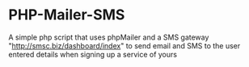# PHP-Mailer-SMS
A simple php script that uses phpMailer and a SMS gateway "http://smsc.biz/dashboard/index" to send email and SMS to the user entered details when signing up a service of yours
